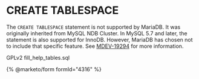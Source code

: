 
# CREATE TABLESPACE

The `CREATE TABLESPACE` statement is not supported by MariaDB. It was originally inherited from MySQL NDB Cluster. In MySQL 5.7 and later, the statement is also supported for InnoDB. However, MariaDB has chosen not to include that specific feature. See [MDEV-19294](https://jira.mariadb.org/browse/MDEV-19294) for more information.



GPLv2 fill_help_tables.sql


{% @marketo/form formId="4316" %}
